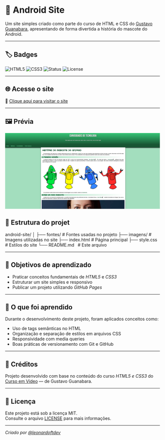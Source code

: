 # 🤖 Android Site

Um site simples criado como parte do curso de HTML e CSS do [Gustavo Guanabara](https://www.cursoemvideo.com), apresentando de forma divertida a história do mascote do Android.

---

## 🏷 Badges

![HTML5](https://img.shields.io/badge/HTML5-E34F26?style=for-the-badge&logo=html5&logoColor=white)
![CSS3](https://img.shields.io/badge/CSS3-1572B6?style=for-the-badge&logo=css3&logoColor=white)
![Status](https://img.shields.io/badge/Status-Concluído-brightgreen)
![License](https://img.shields.io/badge/Licença-MIT-blue)

---

## 🌐 Acesse o site

🔗 [Clique aqui para visitar o site](https://leonardoftdev.github.io/android-site/)

---

## 🖼 Prévia

![Prévia do site](./imagens/preview.png)

## 📁 Estrutura do projet

android-site/
│
├── fontes/         # Fontes usadas no projeto
├── imagens/        # Imagens utilizadas no site
├── index.html      # Página principal
├── style.css       # Estilos do site
└── README.md       # Este arquivo

---

## 🎯 Objetivos de aprendizado

- Praticar conceitos fundamentais de *HTML5* e *CSS3*  
- Estruturar um site simples e responsivo  
- Publicar um projeto utilizando *GitHub Pages*

---

## 🧠 O que foi aprendido

Durante o desenvolvimento deste projeto, foram aplicados conceitos como:
- Uso de tags semânticas no HTML  
- Organização e separação de estilos em arquivos CSS  
- Responsividade com media queries  
- Boas práticas de versionamento com Git e GitHub  

---

## 🧾 Créditos

Projeto desenvolvido com base no conteúdo do curso *HTML5 e CSS3* do [Curso em Vídeo](https://www.cursoemvideo.com) — de Gustavo Guanabara.

---

## 📜 Licença

Este projeto está sob a licença MIT.  
Consulte o arquivo [LICENSE](./LICENSE) para mais informações.

---
 *Criado por [@leonardoftdev](https://github.com/leonardoftdev)* 

